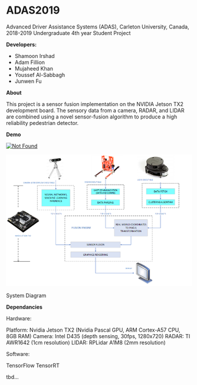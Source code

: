 # ADAS2019
Advanced Driver Assistance Systems (ADAS), Carleton University, Canada, 2018-2019
Undergraduate 4th year Student Project

**Developers:**
- Shamoon Irshad
- Adam Fillion
- Mujaheed Khan
- Youssef Al-Sabbagh
- Junwen Fu

**About**

This project is a sensor fusion implementation on the NVIDIA Jetson TX2 development board. The sensory data from a camera, RADAR, and LIDAR are combined using a novel sensor-fusion algorithm to produce a high reliability pedestrian detector.

**Demo**

[![Not Found](https://img.youtube.com/vi/swne_90ZV08/0.jpg)](https://www.youtube.com/watch?v=swne_90ZV08)

<img src="/media/system_diagram.PNG">

System Diagram

**Dependancies**

Hardware: 

Platform: Nvidia Jetson TX2 (Nvidia Pascal GPU, ARM Cortex-A57 CPU, 8GB RAM)
Camera: Intel D435 (depth sensing, 30fps, 1280x720)
RADAR: TI AWR1642 (1cm resolution)
LIDAR: RPLidar A1M8 (2mm resolution)

Software:

TensorFlow
TensorRT




tbd...